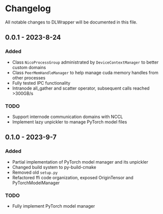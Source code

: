 # Changelog

All notable changes to DLWrapper will be documented in this file.

## 0.0.1 - 2023-8-24

### Added

- Class `NicoProcessGroup` administrated by `DeviceContextManager` to better custom domains
- Class `PeerMemHandleManager` to help manage cuda memory handles from other processes
- Fully tested IPC functionality
- Intranode all_gather and scatter operator, subsequent calls reached >300GB/s

### TODO

- Support internode communication domains with NCCL
- Implement lazy unpickler to manage PyTorch model files

## 0.1.0 - 2023-9-7

### Added

- Partial implementation of PyTorch model manager and its unpickler
- Changed build system to py-build-cmake
- Removed old `setup.py`
- Refactored ffi code organization, exposed OriginTensor and PyTorchModelManager

### TODO

- Fully implement PyTorch model manager
